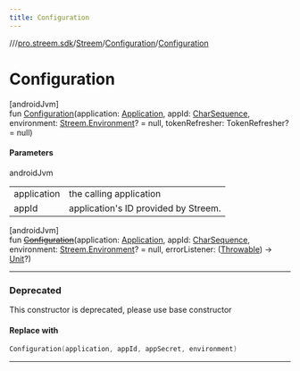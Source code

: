 ```yaml
---
title: Configuration
---
```

//[<root>](../../../../index.html)/[pro.streem.sdk](../../index.html)/[Streem](../index.html)/[Configuration](index.html)/[Configuration](-configuration.html)



# Configuration



[androidJvm]\
fun [Configuration](-configuration.html)(application: [Application](https://developer.android.com/reference/kotlin/android/app/Application.html), appId: [CharSequence](https://kotlinlang.org/api/latest/jvm/stdlib/kotlin/-char-sequence/index.html), environment: [Streem.Environment](../-environment/index.html)? = null, tokenRefresher: TokenRefresher? = null)



#### Parameters


androidJvm

| | |
|---|---|
| application | the calling application |
| appId | application's ID provided by Streem. |





[androidJvm]\
fun [~~Configuration~~](-configuration.html)(application: [Application](https://developer.android.com/reference/kotlin/android/app/Application.html), appId: [CharSequence](https://kotlinlang.org/api/latest/jvm/stdlib/kotlin/-char-sequence/index.html), environment: [Streem.Environment](../-environment/index.html)? = null, errorListener: ([Throwable](https://kotlinlang.org/api/latest/jvm/stdlib/kotlin/-throwable/index.html)) -&gt; [Unit](https://kotlinlang.org/api/latest/jvm/stdlib/kotlin/-unit/index.html)?)

---

### Deprecated



This constructor is deprecated, please use base constructor



#### Replace with

```kotlin
Configuration(application, appId, appSecret, environment)
```
---



